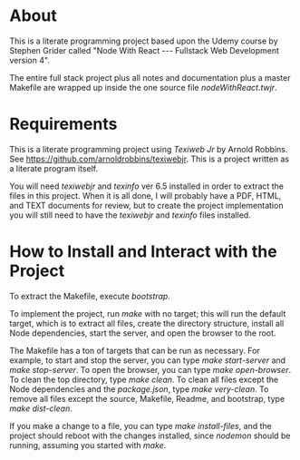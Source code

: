 # About

This is a literate programming project based upon the Udemy course by
Stephen Grider called "Node With React --- Fullstack Web Development
version 4".

The entire full stack project plus all notes and documentation plus a
master Makefile are wrapped up inside the one source file
_nodeWithReact.twjr_.

# Requirements

This is a literate programming project using _Texiweb Jr_ by Arnold
Robbins.  See https://github.com/arnoldrobbins/texiwebjr.  This is
a project written as a literate program itself.

You will need _texiwebjr_ and _texinfo_ ver 6.5 installed in order to
extract the files in this project.  When it is all done, I will
probably have a PDF, HTML, and TEXT documents for review, but to
create the project implementation you will still need to have the
_texiwebjr_ and _texinfo_ files installed.

# How to Install and Interact with the Project

To extract the Makefile, execute _bootstrap_.

To implement the project, run _make_ with no target; this will run the
default target, which is to extract all files, create the directory
structure, install all Node dependencies, start the server, and open
the browser to the root.

The Makefile has a ton of targets that can be run as necessary.  For
example, to start and stop the server, you can type _make
start-server_ and _make stop-server_.  To open the browser, you can
type _make open-browser_.  To clean the top directory, type _make
clean_.  To clean all files except the Node dependencies and the
_package.json_, type _make very-clean_.  To remove all files except 
the source, Makefile, Readme, and bootstrap, type _make dist-clean_.

If you make a change to a file, you can type _make install-files_, and
the project should reboot with the changes installed, since _nodemon_ 
should be running, assuming you started with _make_.
